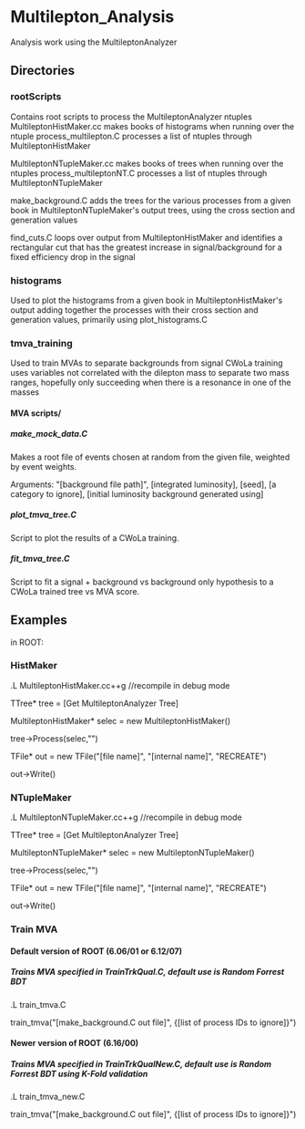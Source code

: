 # Multilepton_Analysis
Analysis work using the MultileptonAnalyzer

## Directories
### rootScripts
Contains root scripts to process the MultileptonAnalyzer ntuples
MultileptonHistMaker.cc makes books of histograms when running over the ntuple
process_multilepton.C processes a list of ntuples through MultileptonHistMaker

MultileptonNTupleMaker.cc makes books of trees when running over the ntuples
process_multileptonNT.C processes a list of ntuples through MultileptonNTupleMaker

make_background.C adds the trees for the various processes from a given book in
MultileptonNTupleMaker's output trees, using the cross section and generation values

find_cuts.C loops over output from MultileptonHistMaker and identifies a rectangular
cut that has the greatest increase in signal/background for a fixed efficiency drop
in the signal

### histograms
Used to plot the histograms from a given book in MultileptonHistMaker's output
adding together the processes with their cross section and generation values, primarily
using plot_histograms.C

### tmva_training
Used to train MVAs to separate backgrounds from signal
CWoLa training uses variables not correlated with the dilepton mass to separate two mass ranges,
hopefully only succeeding when there is a resonance in one of the masses

#### MVA scripts/
##### make_mock_data.C

Makes a root file of events chosen at random from the given file, weighted by event weights.

Arguments: "[background file path]", [integrated luminosity], [seed], [a category to ignore],
[initial luminosity background generated using]

##### plot_tmva_tree.C

Script to plot the results of a CWoLa training.

##### fit_tmva_tree.C

Script to fit a signal + background vs background only hypothesis to a CWoLa trained tree vs MVA score.


## Examples

in ROOT:
### HistMaker

.L MultileptonHistMaker.cc++g //recompile in debug mode

TTree* tree = [Get MultileptonAnalyzer Tree]

MultileptonHistMaker* selec = new MultileptonHistMaker()

tree->Process(selec,"")

TFile* out = new TFile("[file name]", "[internal name]", "RECREATE")

out->Write()
  

### NTupleMaker

.L MultileptonNTupleMaker.cc++g //recompile in debug mode

TTree* tree = [Get MultileptonAnalyzer Tree]

MultileptonNTupleMaker* selec = new MultileptonNTupleMaker()

tree->Process(selec,"")

TFile* out = new TFile("[file name]", "[internal name]", "RECREATE")

out->Write()
  
### Train MVA

#### Default version of ROOT (6.06/01 or 6.12/07)

##### Trains MVA specified in TrainTrkQual.C, default use is Random Forrest BDT

.L train_tmva.C

train_tmva("[make_background.C out file]", {[list of process IDs to ignore]}")

#### Newer version of ROOT (6.16/00)

##### Trains MVA specified in TrainTrkQualNew.C, default use is Random Forrest BDT using K-Fold validation

.L train_tmva_new.C

train_tmva("[make_background.C out file]", {[list of process IDs to ignore]}")


 

